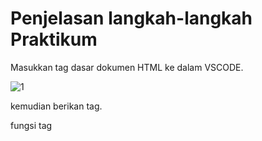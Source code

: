 <h1>Penjelasan langkah-langkah Praktikum</h1>

Masukkan tag dasar dokumen HTML ke dalam VSCODE.

![1](https://user-images.githubusercontent.com/101440705/158003006-a037971b-02ed-4c2d-bf34-3cb7b1a19ff7.PNG)

kemudian berikan tag.
<title>Tag HTML Dasar</title>

fungsi tag <title> adalah untuk memberikan judul pada nama web browser.
  
![2](https://user-images.githubusercontent.com/101440705/158003082-4b8dd41b-b0dc-4997-8988-1655932daea7.PNG)

Selanjutnya membuat judul dengan menggunakan tag h1 dan sub judul menggunakan tag h2, h3, ...
  
lalu di bawah judul tersebut diberikan paragraf text menggunakan tag p.
  
![3](https://user-images.githubusercontent.com/101440705/158003322-b6c18069-08ed-45ac-8044-8510a463dae3.PNG)
  
fungsi atribut align pada gambar tersebut adalah untuk memformat tulisan agar berada di posisi yang diinginkan.
  
Untuk menambahkan gambar bisa menggunakan tag img. kemudian untuk memasukkan gambar tersebut tinggal memasukkan nama file tersebut ke dalam atribut src
  
![4](https://user-images.githubusercontent.com/101440705/158003596-a23525d6-3e94-4073-8c83-61df40605e15.PNG)

ketika kita ingin menambahkan hyperlink bisa menggunakan rumus seperti gambar di bawah ini
![5](https://user-images.githubusercontent.com/101440705/158003651-c040a0e5-ec24-4bba-af35-8c514c46013d.PNG)
